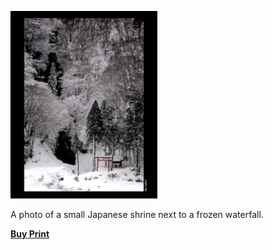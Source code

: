 [![Japanese shrine](and-i-pray-alone-500-1.jpg)](http://alexphotography.wordpress.com/2008/05/06/and-i-pray-alone/and-i-pray-alone-500/)

A photo of a small Japanese shrine next to a frozen waterfall.

**[Buy Print](http://www.deviantart.com/print/253643/)**